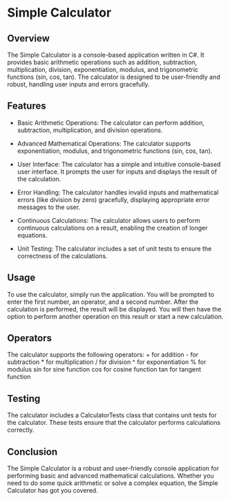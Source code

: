 # Simple Calculator

## Overview
The Simple Calculator is a console-based application written in C#. It provides basic arithmetic operations such as addition, subtraction, multiplication, division, exponentiation, modulus, and trigonometric functions (sin, cos, tan). The calculator is designed to be user-friendly and robust, handling user inputs and errors gracefully.

## Features
- Basic Arithmetic Operations: The calculator can perform addition, subtraction, multiplication, and division operations.

- Advanced Mathematical Operations: The calculator supports exponentiation, modulus, and trigonometric functions (sin, cos, tan).

- User Interface: The calculator has a simple and intuitive console-based user interface. It prompts the user for inputs and displays the result of the calculation.

- Error Handling: The calculator handles invalid inputs and mathematical errors (like division by zero) gracefully, displaying appropriate error messages to the user.

- Continuous Calculations: The calculator allows users to perform continuous calculations on a result, enabling the creation of longer equations.

- Unit Testing: The calculator includes a set of unit tests to ensure the correctness of the calculations.

## Usage
To use the calculator, simply run the application. You will be prompted to enter the first number, an operator, and a second number. After the calculation is performed, the result will be displayed. You will then have the option to perform another operation on this result or start a new calculation.

## Operators
The calculator supports the following operators: 
    + for addition
    - for subtraction
    * for multiplication
    / for division
    ^ for exponentiation
    % for modulus
    sin for sine function
    cos for cosine function
    tan for tangent function

## Testing
The calculator includes a CalculatorTests class that contains unit tests for the calculator. These tests ensure that the calculator performs calculations correctly.

## Conclusion
The Simple Calculator is a robust and user-friendly console application for performing basic and advanced mathematical calculations. Whether you need to do some quick arithmetic or solve a complex equation, the Simple Calculator has got you covered.